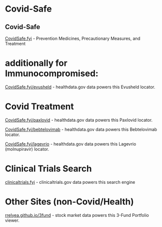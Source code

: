 
# Covid-Safe 

## Covid-Safe
[CovidSafe.fyi](https://CovidSafe.fyi) - Prevention Medicines, Precautionary Measures, and Treatment

# additionally for Immunocompromised:
[CovidSafe.fyi/evusheld](https://CovidSafe.fyi/evusheld) - healthdata.gov data powers this Evusheld locator.

# Covid Treatment
[CovidSafe.fyi/paxlovid](https://CovidSafe.fyi/paxlovid) - healthdata.gov data powers this Paxlovid locator.

[CovidSafe.fyi/bebtelovimab](https://CovidSafe.fyi/bebtelovimab) - healthdata.gov data powers this Bebtelovimab locator.

[CovidSafe.fyi/lagevrio](https://CovidSafe.fyi/lagevrio) - healthdata.gov data powers this Lagevrio (molnupiravir) locator.

# Clinical Trials Search
[clinicaltrials.fyi](https://clinicaltrials.fyi) - clinicaltrials.gov data powers this search engine

# Other Sites (non-Covid/Health)
[rrelyea.github.io/3fund](https://rrelyea.github.io/3fund) - stock market data powers this 3-Fund Portfolio viewer.
